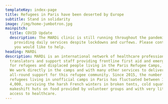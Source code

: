 ```yaml
---
templateKey: index-page
title: Refugees in Paris have been deserted by Europe
subtitle: Stand in solidarity
image: /img/home-jumbotron.jpg
mainpitch:
  title: COVID Update
  description: The MARDi clinic is still running throughout the pandemic. We are
    providing daily services despite lockdowns and curfews. Please contact us if
    you would like to help.
heading: MARDi
description: MARDi is an international network of healthcare professionals,
  translators and support staff providing frontline first aid and emergency care
  for refugees and displaced people living in the Paris Refugee Camps, France.
  We work directly in the camps and with many other services to deliver
  all-round support for this refugee community. Since 2015, the number of
  refugees living in unofficial camps in Paris has fluctuated between 1,000 and
  4,000, surviving the harsh French winters in broken tents, cold squats and
  makeshift huts on food provided by volunteer groups and with very little
  access to healthcare.
---
```

